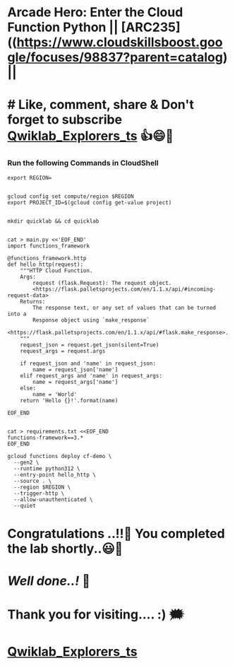 # Arcade Hero: Enter the Cloud Function Python || [ARC235]((https://www.cloudskillsboost.google/focuses/98837?parent=catalog) ||

# # Like, comment, share & Don't forget to subscribe [Qwiklab_Explorers_ts](https://youtube.com/@titashshil?si=RgamNu1dc9jVIbJN) 👍😄🤝

### Run the following Commands in CloudShell

```
export REGION=
```
```

gcloud config set compute/region $REGION
export PROJECT_ID=$(gcloud config get-value project)


mkdir quicklab && cd quicklab


cat > main.py <<'EOF_END'
import functions_framework

@functions_framework.http
def hello_http(request):
    """HTTP Cloud Function.
    Args:
        request (flask.Request): The request object.
        <https://flask.palletsprojects.com/en/1.1.x/api/#incoming-request-data>
    Returns:
        The response text, or any set of values that can be turned into a
        Response object using `make_response`
        <https://flask.palletsprojects.com/en/1.1.x/api/#flask.make_response>.
    """
    request_json = request.get_json(silent=True)
    request_args = request.args

    if request_json and 'name' in request_json:
        name = request_json['name']
    elif request_args and 'name' in request_args:
        name = request_args['name']
    else:
        name = 'World'
    return 'Hello {}!'.format(name)

EOF_END


cat > requirements.txt <<EOF_END
functions-framework==3.*
EOF_END

gcloud functions deploy cf-demo \
  --gen2 \
  --runtime python312 \
  --entry-point hello_http \
  --source . \
  --region $REGION \
  --trigger-http \
  --allow-unauthenticated \
  --quiet
```

# Congratulations ..!!🎉  You completed the lab shortly..😃💯

# *Well done..!* 👏

# Thank you for visiting.... :) 🗯️

# [Qwiklab_Explorers_ts](https://youtube.com/@titashshil?si=RgamNu1dc9jVIbJN)
